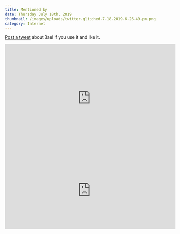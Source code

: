 ```yaml
---
title: Mentioned by
date: Thursday July 18th, 2019
thumbnail: /images/uploads/twitter-glitched-7-18-2019-6-26-49-pm.png
category: Internet
---
```

[Post a tweet](http://twitter.com/home?status=Bael%20Theme%20is%20a%20great%20theme%20for%20%40netlifycms%20https%3A%2F%2Fbael-theme.jake101.com%20via%20@jasperketone) about Bael if you use it and like it.

<iframe border=0 frameborder=0 height=350 width=550 
 src="https://twitframe.com/show?url=https%3A%2F%2Ftwitter.com%2Fsarah_edo%2Fstatus%2F1132779718598512640"></iframe>

<iframe border=0 frameborder=0 height=250 width=550 
 src="https://twitframe.com/show?url=https%3A%2F%2Ftwitter.com%2Fmugas11%2Fstatus%2F1148682323711451137"></iframe>
